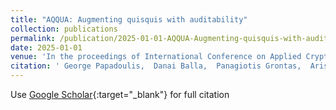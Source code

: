 ```yaml
---
title: "AQQUA: Augmenting quisquis with auditability"
collection: publications
permalink: /publication/2025-01-01-AQQUA-Augmenting-quisquis-with-auditability
date: 2025-01-01
venue: 'In the proceedings of International Conference on Applied Cryptography and Network Security'
citation: ' George Papadoulis,  Danai Balla,  Panagiotis Grontas,  Aris Pagourtzis, &quot;AQQUA: Augmenting quisquis with auditability.&quot; In the proceedings of International Conference on Applied Cryptography and Network Security, 2025.'
---
```

Use [Google Scholar](https://scholar.google.com/scholar?q=AQQUA:+Augmenting+quisquis+with+auditability){:target="_blank"} for full citation